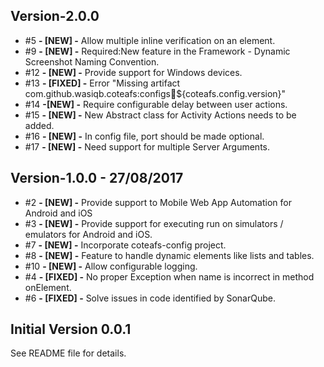 ## Version-2.0.0
* #5 **- [NEW] -** Allow multiple inline verification on an element.
* #9 **- [NEW] -** Required:New feature in the Framework - Dynamic Screenshot Naming Convention.
* #12 **- [NEW] -** Provide support for Windows devices.
* #13 **- [FIXED] -** Error "Missing artifact com.github.wasiqb.coteafs:configs:jar:${coteafs.config.version}"
* #14 **-[NEW] -** Require configurable delay between user actions.
* #15 **- [NEW] -** New Abstract class for Activity Actions needs to be added.
* #16 **- [NEW] -** In config file, port should be made optional.
* #17 **- [NEW] -** Need support for multiple Server Arguments.

## Version-1.0.0 - 27/08/2017
* #2 **- [NEW] -** Provide support to Mobile Web App Automation for Android and iOS
* #3 **- [NEW] -** Provide support for executing run on simulators / emulators for Android and iOS.
* #7 **- [NEW] -** Incorporate coteafs-config project.
* #8 **- [NEW] -** Feature to handle dynamic elements like lists and tables.
* #10 **- [NEW] -** Allow configurable logging.
* #4 **- [FIXED] -** No proper Exception when name is incorrect in method onElement.
* #6 **- [FIXED] -** Solve issues in code identified by SonarQube.

## Initial Version 0.0.1
See README file for details.

